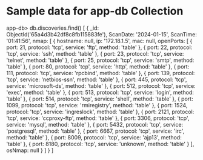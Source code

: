 # Sample data for app-db Collection

app-db> db.discoveries.find()
[
  {
    _id: ObjectId('65a4d3b42df8c8fb115883fe'),
    ScanDate: '2024-01-15',
    ScanTime: '01:41:56',
    nmap: [
      {
        hostname: null,
        ip: '172.18.1.5',
        mac: null,
        openPorts: [
          {
            port: 21,
            protocol: 'tcp',
            service: 'ftp',
            method: 'table'
          },
          {
            port: 22,
            protocol: 'tcp',
            service: 'ssh',
            method: 'table'
          },
          {
            port: 23,
            protocol: 'tcp',
            service: 'telnet',
            method: 'table'
          },
          {
            port: 25,
            protocol: 'tcp',
            service: 'smtp',
            method: 'table'
          },
          {
            port: 80,
            protocol: 'tcp',
            service: 'http',
            method: 'table'
          },
          {
            port: 111,
            protocol: 'tcp',
            service: 'rpcbind',
            method: 'table'
          },
          {
            port: 139,
            protocol: 'tcp',
            service: 'netbios-ssn',
            method: 'table'
          },
          {
            port: 445,
            protocol: 'tcp',
            service: 'microsoft-ds',
            method: 'table'
          },
          {
            port: 512,
            protocol: 'tcp',
            service: 'exec',
            method: 'table'
          },
          {
            port: 513,
            protocol: 'tcp',
            service: 'login',
            method: 'table'
          },
          {
            port: 514,
            protocol: 'tcp',
            service: 'shell',
            method: 'table'
          },
          {
            port: 1099,
            protocol: 'tcp',
            service: 'rmiregistry',
            method: 'table'
          },
          {
            port: 1524,
            protocol: 'tcp',
            service: 'ingreslock',
            method: 'table'
          },
          {
            port: 2121,
            protocol: 'tcp',
            service: 'ccproxy-ftp',
            method: 'table'
          },
          {
            port: 3306,
            protocol: 'tcp',
            service: 'mysql',
            method: 'table'
          },
          {
            port: 5432,
            protocol: 'tcp',
            service: 'postgresql',
            method: 'table'
          },
          {
            port: 6667,
            protocol: 'tcp',
            service: 'irc',
            method: 'table'
          },
          {
            port: 8009,
            protocol: 'tcp',
            service: 'ajp13',
            method: 'table'
          },
          {
            port: 8180,
            protocol: 'tcp',
            service: 'unknown',
            method: 'table'
          }
        ],
        osNmap: null
      }
    ]
  }
]
